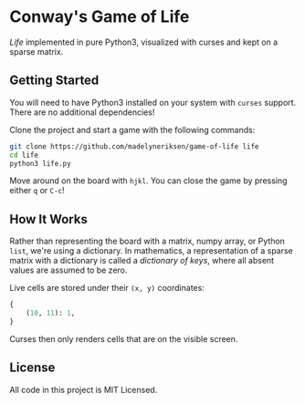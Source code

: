 Conway's Game of Life
=======

_Life_ implemented in pure Python3, visualized with curses and kept on a sparse matrix.

## Getting Started

You will need to have Python3 installed on your system with `curses` support. There are no additional dependencies!

Clone the project and start a game with the following commands:

```bash
git clone https://github.com/madelyneriksen/game-of-life life
cd life
python3 life.py
```

Move around on the board with `hjkl`. You can close the game by pressing either `q` or `C-c`!

## How It Works

Rather than representing the board with a matrix, numpy array, or Python `list`, we're using a dictionary. In mathematics, a representation of a sparse matrix with a dictionary is called a _dictionary of keys_, where all absent values are assumed to be zero.

Live cells are stored under their `(x, y)` coordinates:

```python
{
    (10, 11): 1,
}
```

Curses then only renders cells that are on the visible screen.

## License

All code in this project is MIT Licensed.

